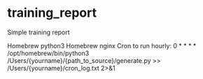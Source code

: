 # training_report
Simple training report

Homebrew python3
Homebrew nginx
Cron to run hourly:
0 * * * * /opt/homebrew/bin/python3 /Users/{yourname}/{path_to_source}/generate.py >> /Users/{yourname}/cron_log.txt 2>&1